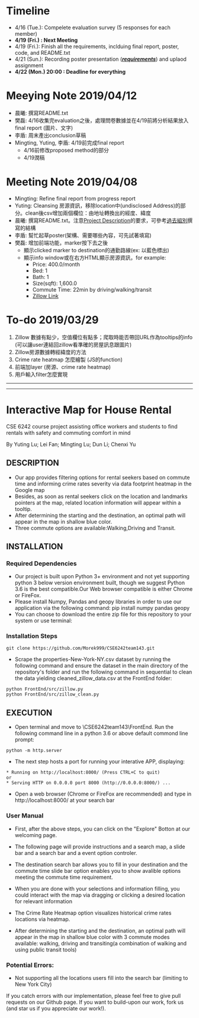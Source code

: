# Timeline
-  4/16 (Tue.): Compelete evaluation survey (5 responses for each member) 
-  **4/19 (Fri.) : Next Meeting**
-  4/19 (Fri.): Finish all the requirements, inclduing final report, poster, code, and README.txt
-  4/21 (Sun.): Recording poster presentation ([**_requirements_**](https://docs.google.com/document/d/e/2PACX-1vTc_2yqk8QfK-SkdDPxJVJcM31kogiVFsZKOuJ2qHHnRn5aaA4r74u-gErMTsE8jGVoYeVB83MtjFTN/pub#h.l9wzpzeec46p)) and uplaod assignment
-  **4/22 (Mon.) 20:00 : Deadline for everything**

# Meeying Note 2019/04/12
- 晨曦: 撰寫README.txt
- 樊磊: 4/16收集完evaluation之後，處理問卷數據並在4/19前將分析結果放入final report (圖片、文字)
- 李盾: 周末產出conclusion草稿
- Mingting, Yuting, 李盾: 4/19前完成final report
  - 4/16前修改proposed method的部分
  - 4/19潤稿

# Meeting Note 2019/04/08
- Mingting: Refine final report from progress report
- Yuting: Cleansing 房源資訊，移除location中(undisclosed Address)的部分。clean後csv增加兩個欄位：由地址轉換出的經度、緯度
- 晨曦: 撰寫README.txt。注意[Project Description](https://docs.google.com/document/d/e/2PACX-1vTc_2yqk8QfK-SkdDPxJVJcM31kogiVFsZKOuJ2qHHnRn5aaA4r74u-gErMTsE8jGVoYeVB83MtjFTN/pub#h.9rebwbttjkfm)的要求，可參考[過去組別](https://github.com/Morek999/CSE6242team143/blob/master/Data%20Collection.md#reference-of-past-project)撰寫的結構
-  李盾: 幫忙起草poster(架構、需要哪些內容，可先試著填寫)
-  樊磊: 增加前端功能，marker按下去之後
    -  顯示clicked marker to destination的通勤路線(ex: 以藍色標出)
    -  顯示info window或在右方HTML顯示房源資訊，for example:
       -  Price: 400.0/month
       -  Bed: 1
       -  Bath: 1
       -  Size(sqft): 1,600.0
       -  Commute Time: 22min by driving/walking/transit
       -  [Zillow Link](https://www.zillow.com/homedetails/Main-St-Staten-Island-NY-10307/2088886871_zpid/)

# To-do 2019/03/29
1. Zillow 數據有點少，空值欄位有點多；爬取時能否帶回URL作為tooltips的info (可以讓user連結回zillow看準確的房屋訊息跟圖片) 
2. Zillow房源數據轉經緯度的方法
3. Crime rate heatmap 怎麼繪製 (JS的function)
4. 前端加layer (房源、crime rate heatmap)
5. 用戶輸入filter怎麼實現

---
---
# Interactive Map for House Rental

CSE 6242 course project assisting office workers and students to find rentals with safety and commuting comfort in mind

By Yuting Lu; Lei Fan; Mingting Lu; Dun Li; Chenxi Yu

## DESCRIPTION
- Our app provides filtering options for rental seekers based on commute time and informing crime rates severity via data footprint heatmap in the Google map 
- Besides, as soon as rental seekers click on the location and landmarks pointers at the map, related location information will appear within a tooltip.
- After determining the starting and the destination, an optimal path will appear in the map in shallow blue color.
- Three commute options are available:Walking,Driving and Transit.


## INSTALLATION

### Required Dependencies

- Our project is built upon Python 3+ environment and not yet supporting python 3 below version environment built, though we suggest Python 3.6 is the best compatible.Our Web browser compatible is either Chrome or FireFox.
- Please install Numpy, Pandas and geopy libraries in order to use our application via the following command:
pip install numpy pandas geopy
- You can choose to download the entire zip file for this repository to your system or use terminal:

### Installation Steps

```
git clone https://github.com/Morek999/CSE6242team143.git
```

- Scrape the properties-New-York-NY.csv dataset by running the following command and ensure the dataset in the main directory of the repository's folder and run the following command in sequential to clean the data yielding cleaned_zillow_data.csv at the FrontEnd folder:
```
python FrontEnd/src/zillow.py
python FrontEnd/src/zillow_clean.py
```


## EXECUTION

- Open terminal and move to \CSE6242team143\FrontEnd. Run the following command line in a python 3.6 or above default commond line prompt:
```
python -m http.server
```
- The next step hosts a port for running your interative APP, displaying:
```
* Running on http://localhost:8000/ (Press CTRL+C to quit)
or
* Serving HTTP on 0.0.0.0 port 8000 (http://0.0.0.0:8000/) ...
```
- Open a web browser (Chrome or FireFox are recommended) and type in http://localhost:8000/ at your search bar

### User Manual

- First, after the above steps, you can click on the "Explore" Botton at our welcoming page.

- The following page will provide instructions and a search map, a slide bar and a search bar and a event option controler.

- The destination search bar allows you to fill in your destination and the commute time slide bar option enables you to show avalible options meeting the commute time requirement.

- When you are done with your selections and information filling, you could interact with the map via dragging or clicking a desired location for relevant information

- The Crime Rate Heatmap option visualizes historical crime rates locations via heatmap.

- After determining the starting and the destination, an optimal path will appear in the map in shallow blue color with 3 commute modes available: walking, driving and transiting(a combination of walking and using public transit tools)

### Potential Errors:
- Not supporting all the locations users fill into the search bar (limiting to New York City)

If you catch errors with our implementation, please feel free to give pull requests on our Github page. If you want to build-upon our work, fork us (and star us if you appreciate our work!).
